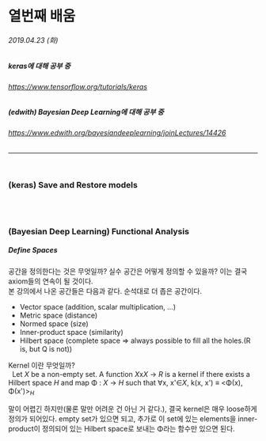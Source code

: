 # 열번째 배움
###### 2019.04.23 (화)
##### keras에 대해 공부 중
###### https://www.tensorflow.org/tutorials/keras
##### (edwith) Bayesian Deep Learning에 대해 공부 중
###### https://www.edwith.org/bayesiandeeplearning/joinLectures/14426

------
<br>

### (keras) Save and Restore models


<br>
<br>

### (Bayesian Deep Learning) Functional Analysis
##### Define Spaces

공간을 정의한다는 것은 무엇일까? 실수 공간은 어떻게 정의할 수 있을까? 이는 결국 axiom들의 연속이 될 것이다.  
본 강의에서 나온 공간들은 다음과 같다. 순석대로 더 좁은 공간이다.  

* Vector space (addition, scalar multiplication, ...)
* Metric space (distance)
* Normed space (size)
* Inner-product space (similarity)
* Hilbert space (complete space => always possible to fill all the holes.(R is, but Q is not))

Kernel 이란 무엇일까?  
&nbsp; Let *X* be a non-empty set. A function *X*x*X* → *R* is a kernel 
if there exists a Hilbert space *H* and map Φ : *X* → *H* such that ∀x, x'∈*X*, 
k(x, x') ≡ <Φ(x), Φ(x')><sub>*H*<sub>
  
말이 어렵긴 하지만(물론 말만 어려운 건 아닌 거 같다.), 결국 kernel은 매우 loose하게 정의가 되어있다. empty set가 있으면 되고, 
 추가로 이 set에 있는 elements을 inner-product이 정의되어 있는 Hilbert space로 보내는 Φ라는 함수만 있으면 된다.
